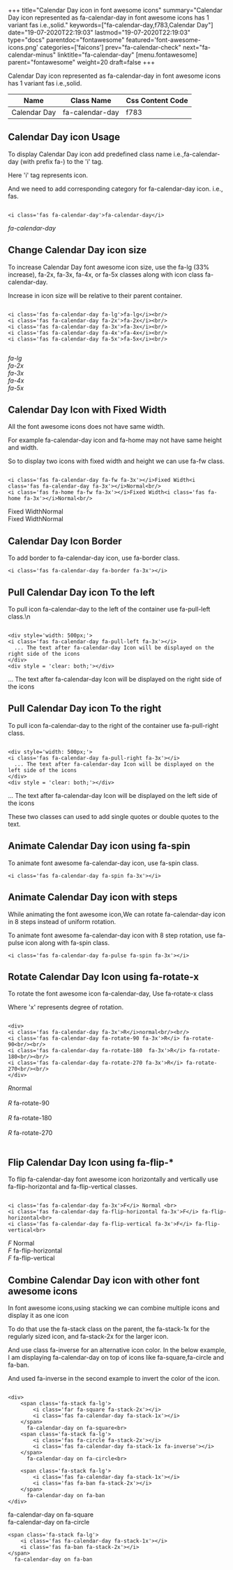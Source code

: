 +++
title="Calendar Day icon in font awesome icons"
summary="Calendar Day icon represented as fa-calendar-day in font awesome icons has 1 variant fas i.e.,solid."
keywords=["fa-calendar-day,f783,Calendar Day"]
date="19-07-2020T22:19:03"
lastmod="19-07-2020T22:19:03"
type="docs"
parentdoc="fontawesome"
featured='font-awesome-icons.png'
categories=['faicons']
prev="fa-calendar-check"
next="fa-calendar-minus"
linktitle="fa-calendar-day"
[menu.fontawesome]
parent="fontawesome"
weight=20
draft=false
+++


Calendar Day icon represented as fa-calendar-day in font awesome icons has 1 variant fas i.e.,solid.

<div class='table-responsive'><table class='table'><thead><tr><th>Name</th><th>Class Name</th><th>Css Content Code</th></tr></thead><tbody><tr><td>Calendar Day</td><td>fa-calendar-day</td><td>f783</td></tr></tbody></table></div>



## Calendar Day icon Usage

To display Calendar Day icon add predefined class name i.e.,fa-calendar-day (with prefix fa-) to the 'i' tag.

Here 'i' tag represents icon.

And we need to add corresponding category for fa-calendar-day icon. i.e., fas.


```

<i class='fas fa-calendar-day'>fa-calendar-day</i>
```

<i class='fas fa-calendar-day'>fa-calendar-day</i>




## Change Calendar Day icon size
To increase Calendar Day font awesome icon size, use the fa-lg (33% increase), fa-2x, fa-3x, fa-4x, or fa-5x classes along with icon class fa-calendar-day.

Increase in icon size will be relative to their parent container. 

```

<i class='fas fa-calendar-day fa-lg'>fa-lg</i><br/>
<i class='fas fa-calendar-day fa-2x'>fa-2x</i><br/>
<i class='fas fa-calendar-day fa-3x'>fa-3x</i><br/>
<i class='fas fa-calendar-day fa-4x'>fa-4x</i><br/>
<i class='fas fa-calendar-day fa-5x'>fa-5x</i><br/>
            
```

<i class='fas fa-calendar-day fa-lg'>fa-lg</i><br/>
<i class='fas fa-calendar-day fa-2x'>fa-2x</i><br/>
<i class='fas fa-calendar-day fa-3x'>fa-3x</i><br/>
<i class='fas fa-calendar-day fa-4x'>fa-4x</i><br/>
<i class='fas fa-calendar-day fa-5x'>fa-5x</i><br/>
            



## Calendar Day Icon with Fixed Width 

All the font awesome icons does not have same width.

For example fa-calendar-day icon and fa-home may not have same height and width.

So to display two icons with fixed width and height we can use fa-fw class.


```

<i class='fas fa-calendar-day fa-fw fa-3x'></i>Fixed Width<i class='fas fa-calendar-day fa-3x'></i>Normal<br/>
<i class='fas fa-home fa-fw fa-3x'></i>Fixed Width<i class='fas fa-home fa-3x'></i>Normal<br/>
```

<i class='fas fa-calendar-day fa-fw fa-3x'></i>Fixed Width<i class='fas fa-calendar-day fa-3x'></i>Normal<br/>
<i class='fas fa-home fa-fw fa-3x'></i>Fixed Width<i class='fas fa-home fa-3x'></i>Normal<br/>



## Calendar Day Icon Border 

To add border to fa-calendar-day icon, use fa-border class.


```
<i class='fas fa-calendar-day fa-border fa-3x'></i>

```
<i class='fas fa-calendar-day fa-border fa-3x'></i>





## Pull Calendar Day icon To the left

To pull icon fa-calendar-day to the left of the container use fa-pull-left class.\n

```

<div style='width: 500px;'>
<i class='fas fa-calendar-day fa-pull-left fa-3x'></i>
  ... The text after fa-calendar-day Icon will be displayed on the right side of the icons
</div>
<div style = 'clear: both;'></div>
```

<div style='width: 500px;'>
<i class='fas fa-calendar-day fa-pull-left fa-3x'></i>
  ... The text after fa-calendar-day Icon will be displayed on the right side of the icons
</div>
<div style = 'clear: both;'></div>




## Pull Calendar Day icon To the right
To pull icon fa-calendar-day to the right of the container use fa-pull-right class.

```

<div style='width: 500px;'>
<i class='fas fa-calendar-day fa-pull-right fa-3x'></i>
  ... The text after fa-calendar-day Icon will be displayed on the left side of the icons
</div>
<div style = 'clear: both;'></div>
```

<div style='width: 500px;'>
<i class='fas fa-calendar-day fa-pull-right fa-3x'></i>
  ... The text after fa-calendar-day Icon will be displayed on the left side of the icons
</div>
<div style = 'clear: both;'></div>

These two classes can used to add single quotes or double quotes to the text.


## Animate Calendar Day icon using fa-spin
To animate font awesome fa-calendar-day icon, use fa-spin class.

```
<i class='fas fa-calendar-day fa-spin fa-3x'></i>
```
<i class='fas fa-calendar-day fa-spin fa-3x'></i>




## Animate Calendar Day icon with steps
While animating the font awesome icon,We can rotate fa-calendar-day icon in 8 steps instead of uniform rotation.

To animate font awesome fa-calendar-day icon with 8 step rotation, use fa-pulse icon along with fa-spin class.


```
<i class='fas fa-calendar-day fa-pulse fa-spin fa-3x'></i>

```
<i class='fas fa-calendar-day fa-pulse fa-spin fa-3x'></i>





## Rotate Calendar Day Icon using fa-rotate-x
To rotate the font awesome icon fa-calendar-day, Use fa-rotate-x class

Where 'x' represents degree of rotation.


```

<div>
<i class='fas fa-calendar-day fa-3x'>R</i>normal<br/><br/>
<i class='fas fa-calendar-day fa-rotate-90 fa-3x'>R</i> fa-rotate-90<br/><br/> 
<i class='fas fa-calendar-day fa-rotate-180  fa-3x'>R</i> fa-rotate-180<br/><br/> 
<i class='fas fa-calendar-day fa-rotate-270 fa-3x'>R</i> fa-rotate-270<br/><br/>
</div>
```

<div>
<i class='fas fa-calendar-day fa-3x'>R</i>normal<br/><br/>
<i class='fas fa-calendar-day fa-rotate-90 fa-3x'>R</i> fa-rotate-90<br/><br/> 
<i class='fas fa-calendar-day fa-rotate-180  fa-3x'>R</i> fa-rotate-180<br/><br/> 
<i class='fas fa-calendar-day fa-rotate-270 fa-3x'>R</i> fa-rotate-270<br/><br/>
</div>




## Flip Calendar Day Icon using fa-flip-*
To flip fa-calendar-day font awesome icon horizontally and vertically use fa-flip-horizontal and fa-flip-vertical classes. 

```

<i class='fas fa-calendar-day fa-3x'>F</i> Normal <br>
<i class='fas fa-calendar-day fa-flip-horizontal fa-3x'>F</i> fa-flip-horizontal<br>
<i class='fas fa-calendar-day fa-flip-vertical fa-3x'>F</i> fa-flip-vertical<br>
```

<i class='fas fa-calendar-day fa-3x'>F</i> Normal <br>
<i class='fas fa-calendar-day fa-flip-horizontal fa-3x'>F</i> fa-flip-horizontal<br>
<i class='fas fa-calendar-day fa-flip-vertical fa-3x'>F</i> fa-flip-vertical<br>




## Combine Calendar Day icon with other font awesome icons
In font awesome icons,using stacking we can combine multiple icons and display it as one icon 

To do that use the fa-stack class on the parent, the fa-stack-1x for the regularly sized icon, and fa-stack-2x for the larger icon.

And use class fa-inverse for an alternative icon color. 
In the below example, I am displaying fa-calendar-day on top of icons like fa-square,fa-circle and fa-ban.

And used fa-inverse in the second example to invert the color of the icon.

```

<div>
    <span class='fa-stack fa-lg'>
        <i class='far fa-square fa-stack-2x'></i>
        <i class='fas fa-calendar-day fa-stack-1x'></i>
    </span>
      fa-calendar-day on fa-square<br>
    <span class='fa-stack fa-lg'>
        <i class='fas fa-circle fa-stack-2x'></i>
        <i class='fas fa-calendar-day fa-stack-1x fa-inverse'></i>
    </span>
      fa-calendar-day on fa-circle<br>

    <span class='fa-stack fa-lg'>
        <i class='fas fa-calendar-day fa-stack-1x'></i>
        <i class='fas fa-ban fa-stack-2x'></i>
    </span>
      fa-calendar-day on fa-ban
</div>
```

<div>
    <span class='fa-stack fa-lg'>
        <i class='far fa-square fa-stack-2x'></i>
        <i class='fas fa-calendar-day fa-stack-1x'></i>
    </span>
      fa-calendar-day on fa-square<br>
    <span class='fa-stack fa-lg'>
        <i class='fas fa-circle fa-stack-2x'></i>
        <i class='fas fa-calendar-day fa-stack-1x fa-inverse'></i>
    </span>
      fa-calendar-day on fa-circle<br>

    <span class='fa-stack fa-lg'>
        <i class='fas fa-calendar-day fa-stack-1x'></i>
        <i class='fas fa-ban fa-stack-2x'></i>
    </span>
      fa-calendar-day on fa-ban
</div>






